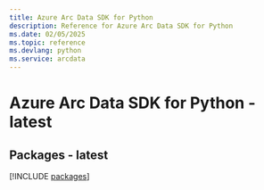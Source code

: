 ```yaml
---
title: Azure Arc Data SDK for Python
description: Reference for Azure Arc Data SDK for Python
ms.date: 02/05/2025
ms.topic: reference
ms.devlang: python
ms.service: arcdata
---
```

# Azure Arc Data SDK for Python - latest
## Packages - latest
[!INCLUDE [packages](arc-data-index.md)]
